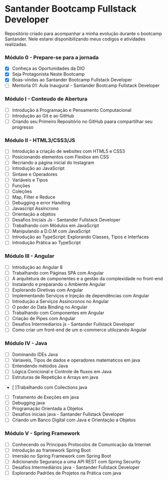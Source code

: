 # Santander Bootcamp Fullstack Developer

Repositório criado para acompanhar a minha evolução durante o bootcamp Santander. Nele estarei disponibilizando meus codigos e atividades realizadas.

### Módulo 0 - Prepare-se para a jornada

- [x] Conheça as Oportunidades da DIO
- [x] Seja Protagonista Neste Bootcamp
- [x] Boas-vindas ao Santander Bootcamp Fullstack Developer
- [ ] Mentoria 01: Aula Inaugural - Santander Bootcamp Fullstack Developer

### Módulo I - Conteudo de Abertura

- [ ] Introdução à Programação e Pensamento Computacional
- [ ] Introdução ao Git e ao GitHub
- [ ] Criando seu Primeiro Repositório no GitHub paara compartilhar seu progresso

### Módulo II - HTML3/CSS3/JS

- [ ] Introdução a criação de websites com HTML5 e CSS3
- [ ] Posicionando elementos com Flexbox em CSS
- [ ] Recriando a página inicial do Instagram
- [ ] Introdução ao JavaScript
- [ ] Sintaxe e Operadores
- [ ] Variáveis e Tipos
- [ ] Funções
- [ ] Coleções
- [ ] Map, Filter e Reduce
- [ ] Debugging e error Handling
- [ ] Javascript Assíncrono
- [ ] Orientação a objetos
- [ ] Desafios Iniciais Js - Santander Fullstack Developer
- [ ] Trabalhando com Módulos em JavaScript
- [ ] Manipulando a D.O.M com JavaScript
- [ ] Introdução ao TypeScript: Explorando Classes, Tipos e Interfaces
- [ ] Introdução Prática ao TypeScript

### Módulo III - Angular

- [ ] Introdução ao Angular 8
- [ ] Trabalhando com Páginas SPA com Angular
- [ ] A arquitetura de componentes e a gestão da complexidade no front-end
- [ ] Instalando e preparando o Ambiente Angular
- [ ] Explorando Diretivas com Angular
- [ ] Implementando Serviços e Injeção de dependências com Angular
- [ ] Introdução a Serviços Assincronos no Angular
- [ ] O poder do Data Binding no Angular
- [ ] Trabalhando com Componentes em Angular
- [ ] Criação de Pipes com Angular
- [ ] Desafios Intermediarios js - Santander Fullstack Developer
- [ ] Como criar um front-end de um e-commerce utilozando Angular

### Módulo IV - Java

- [ ] Dominando IDEs Java
- [ ] Variaveis, Tipos de dados e operadores matematicos em java
- [ ] Entendendo métodos Java
- [ ] Lógica Conicional e Controle de fluxos em Java
- [ ] Estruturas de Repetição e Arrays em java
- [ ]Trabalhando com Collections java
- [ ] Tratamento de Exeções em java
- [ ] Debugging java
- [ ] Programação Orientada a Objetos
- [ ] Desafios iniciais java - Santander Fullstack Developer
- [ ] Criando um Banco Digital com Java e Orientação a Objetos

### Módulo V - Spring Framework

- [ ] Conhecendo os Principais Protocolos de Comunicação da Internet
- [ ] Introdução ao framework Spring Boot
- [ ] Imersão no Spring Framework com Spring Boot
- [ ] Adicionando Segurança a uma API REST com Spring Security
- [ ] Desafios Intermediários java - Santander Fullstack Developer
- [ ] Explorando Padrões de Projetos na Prática com java
